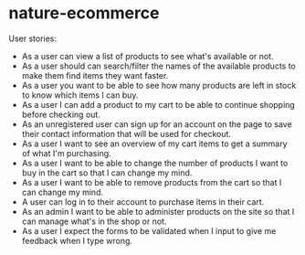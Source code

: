 # nature-ecommerce

User stories:
 - As a user can view a list of products to see what's available or not.
 - As a user should can search/filter the names of the available products to make them find items they want faster.
 - As a user you want to be able to see how many products are left in stock to know which items I can buy.
 - As a user I can add a product to my cart to be able to continue shopping before checking out.
 - As an unregistered user can sign up for an account on the page to save their contact information that will be used for checkout.
 - As a user I want to see an overview of my cart items to get a summary of what I'm purchasing.
 - As a user I want to be able to change the number of products I want to buy in the cart so that I can change my mind.
 - As a user I want to be able to remove products from the cart so that I can change my mind.
 - A user can log in to their account to purchase items in their cart.
 - As an admin I want to be able to administer products on the site so that I can manage what's in the shop or not.
 - As a user I expect the forms to be validated when I input to give me feedback when I type wrong.
